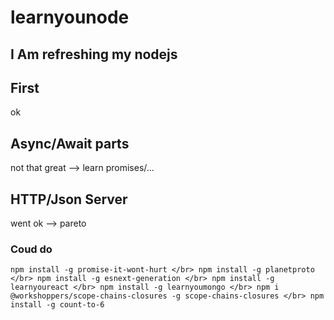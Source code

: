 # learnyounode
## I Am refreshing my nodejs
## First  
ok 
## Async/Await parts 
not that great --> learn promises/...

## HTTP/Json Server 
went ok --> pareto


### Coud do
`npm install -g promise-it-wont-hurt </br>
npm install -g planetproto </br>
npm install -g esnext-generation </br>
npm install -g learnyoureact </br>
npm install -g learnyoumongo </br>
npm i @workshoppers/scope-chains-closures -g scope-chains-closures </br>
npm install -g count-to-6`

